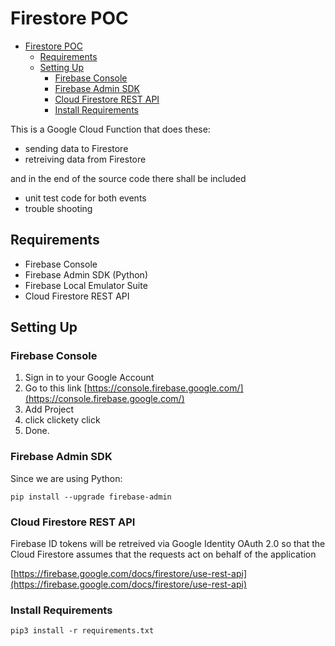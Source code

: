 # Firestore POC

- [Firestore POC](#firestore-poc)
  - [Requirements](#requirements)
  - [Setting Up](#setting-up)
    - [Firebase Console](#firebase-console)
    - [Firebase Admin SDK](#firebase-admin-sdk)
    - [Cloud Firestore REST API](#cloud-firestore-rest-api)
    - [Install Requirements](#install-requirements)

This is a Google Cloud Function that does these:

- sending data to Firestore
- retreiving data from Firestore

and in the end of the source code there shall be included
- unit test code for both events
- trouble shooting

## Requirements

- Firebase Console
- Firebase Admin SDK (Python)
- Firebase Local Emulator Suite
- Cloud Firestore REST API

## Setting Up

### Firebase Console

1. Sign in to your Google Account
2. Go to this link [https://console.firebase.google.com/](https://console.firebase.google.com/)
3. Add Project
4. click clickety click
5. Done.

### Firebase Admin SDK

Since we are using Python:

```
pip install --upgrade firebase-admin
```

### Cloud Firestore REST API

Firebase ID tokens will be retreived via Google Identity OAuth 2.0 so that the Cloud Firestore assumes that the requests act on behalf of the application

[https://firebase.google.com/docs/firestore/use-rest-api](https://firebase.google.com/docs/firestore/use-rest-api)

### Install Requirements

```
pip3 install -r requirements.txt
```